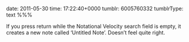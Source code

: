 date: 2011-05-30
time: 17:22:40+0000
tumblr: 6005760332
tumblrType: text
%%%

If you press return while the Notational Velocity search field is empty, it creates a new note called ‘Untitled Note’. Doesn’t feel quite right. 
